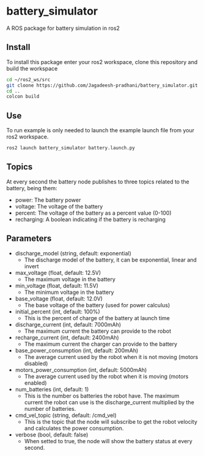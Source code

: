 # battery_simulator
A ROS package for battery simulation in ros2

## Install 
To install this package enter your ros2 workspace, clone this repository and build the workspace

```bash
cd ~/ros2_ws/src
git cloone https://github.com/Jagadeesh-pradhani/battery_simulator.git
cd ..
colcon build
```

## Use
To run  example is only needed to launch the example launch file from your ros2 workspace.

```bash
ros2 launch battery_simulator battery.launch.py
```

## Topics
At every second the battery node publishes to three topics related to the battery, being them:
- power: The battery power
- voltage: The voltage of the battery
- percent: The voltage of the battery as a percent value (0-100)
- recharging: A boolean indicating if the battery is recharging

## Parameters

- discharge_model (string, default: exponential)
    - The discharge model of the battery, it can be exponential, linear and invert
- max_voltage (float, default: 12.5V)
    - The maximum voltage in the battery
- min_voltage (float, default: 11.5V)
    - The minimum voltage in the battery
- base_voltage (float, default: 12.0V)
    - The base voltage of the battery (used for power calculus)
- initial_percent (int, default: 100%)
    - This is the percent of charge of the battery at launch time
- discharge_current (int, default: 7000mAh)
    - The maximum current the battery can provide to the robot
- recharge_current (int, default: 2400mAh)
    - The maximum current the charger can provide to the battery
- base_power_consumption (int, default: 200mAh)
  - The average current used by the robot when it is not moving (motors disabled)
- motors_power_consumption (int, default: 5000mAh)
  - The average current used by the robot when it is moving (motors enabled)
- num_batteries (int, default: 1)
  - This is the number os batteries the robot have. The maximum current the robot can use is the discharge_current multiplied by the number of batteries.
- cmd_vel_topic (string, default: /cmd_vel)
  - This is the topic that the node will subscribe to get the robot velocity and calculates the power consumption.
- verbose (bool, default: false)
  - When setted to true, the node will show the battery status at every second.
